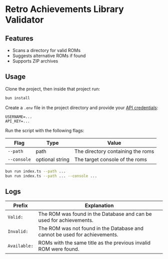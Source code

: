 # Retro Achievements Library Validator

## Features

- Scans a directory for valid ROMs
- Suggests alternative ROMs if found
- Supports ZIP archives

## Usage

Clone the project, then inside that project run:

```bash
bun install
```

Create a `.env` file in the project directory and provide your [API credentials](https://api-docs.retroachievements.org/getting-started.html#get-your-web-api-key):

```env
USERNAME=...
API_KEY=...
```

Run the script with the following flags:

| Flag        | Type            | Value                             |
| ----------- | --------------- | --------------------------------- |
| `--path`    | path            | The directory containing the roms |
| `--console` | optional string | The target console of the roms    |

```bash
bun run index.ts --path ...
bun run index.ts --path ... --console ...
```

## Logs

| Prefix       | Explanation                                                                |
| ------------ | -------------------------------------------------------------------------- |
| `Valid:`     | The ROM was found in the Database and can be used for achievements.        |
| `Invalid:`   | The ROM was not found in the Database and cannot be used for achievements. |
| `Available:` | ROMs with the same title as the previous invalid ROM were found.           |
